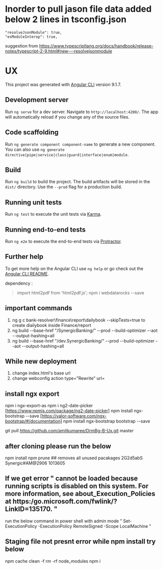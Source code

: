 # Inorder to pull jason file data added below 2 lines in tsconfig.json
    "resolveJsonModule": true,
    "esModuleInterop": true,
suggestion from https://www.typescriptlang.org/docs/handbook/release-notes/typescript-2-9.html#new---resolvejsonmodule



# UX
This project was generated with [Angular CLI](https://github.com/angular/angular-cli) version 9.1.7.

## Development server
Run `ng serve` for a dev server. Navigate to `http://localhost:4200/`. The app will automatically reload if you change any of the source files.

## Code scaffolding

Run `ng generate component component-name` to generate a new component. You can also use `ng generate directive|pipe|service|class|guard|interface|enum|module`.

## Build
Run `ng build` to build the project. The build artifacts will be stored in the `dist/` directory. Use the `--prod` flag for a production build.

## Running unit tests

Run `ng test` to execute the unit tests via [Karma](https://karma-runner.github.io).

## Running end-to-end tests

Run `ng e2e` to execute the end-to-end tests via [Protractor](http://www.protractortest.org/).

## Further help

To get more help on the Angular CLI use `ng help` or go check out the [Angular CLI README](https://github.com/angular/angular-cli/blob/master/README.md).


dependency :
> import  html2pdf from 'html2pdf.js';
npm i webdatarocks --save

## important commands
1. ng g c bank-resolver\finance\report\dailybook --skipTests=true  to create diailybook inside Finance/report
2. ng build --base-href "/SynergicBanking/" --prod --build-optimizer  --aot --output-hashing=all
3. ng build --base-href "/dev.SynergicBanking/" --prod --build-optimizer  --aot --output-hashing=all

## While new deployment
1. change index.html's base url
2. change webconfig action type="Rewrite" url=

## install ngx export
npm i ngx-export-as
npm i ng2-date-picker [https://www.npmjs.com/package/ng2-date-picker]
npm install ngx-bootstrap --save [https://valor-software.com/ngx-bootstrap/#/documentation]
npm install ngx-bootstrap bootstrap --save

git pull https://github.com/amitkumaree/DrmBg-B-Ux.git master

## after cloning please run the below
npm install
npm prune ## removes all unused pacakages
2G2d5abS
Synergic#AM@2906
1013605

## If we get error " cannot be loaded because running scripts is disabled on this system. For more information, see about_Execution_Policies at https:/go.microsoft.com/fwlink/?LinkID=135170. " 
run the below command in power shell with admin mode
" Set-ExecutionPolicy -ExecutionPolicy RemoteSigned -Scope LocalMachine "

## Staging file not presnt error while npm install try below
npm cache clean -f
rm -rf node_modules
npm i
